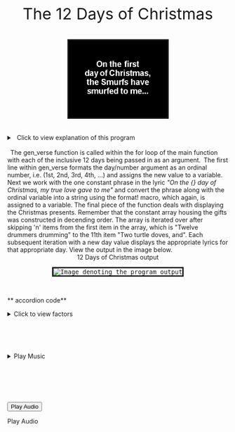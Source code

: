 <p style="text-align: center; font-size: 36px;">The 12 Days of Christmas</p>
<p align="center"> 
        <img src = "images/Twelve_Smurfs_Of_Christmas.gif" alt="Image denoting the 12 Smurfs of Christmas"
          width="225"
          height="175"
          border="3"
        />
</p>
<br>
<details>
  <summary>&ensp;Click to view explanation of this program </summary><p></p>
  
  &ensp;Programatically, The 12 Days of Christmas has been constructed in different languages in multiple ways. Each day begins with the line _"On the {} day of Christmas my true love sent to me:"._&ensp;To handle this, within the for loop of the main function, each of the inclusive 12 days is being passed to the gen_verse function.&ensp;The first line within gen_verse formats the day/number argument as an ordinal number, i.e. (1st, 2nd, 3rd, 4th, ...) and assigns the new value to a variable.&ensp;Next we work with the one constant phrase in the lyric <em>"On the {} day of Christmas, my true love gave to me"</em> and converts this phrase along with the ordinal variable into a string using the format! macro, which again, is assigned to a variable.
  <br> <br>
  <b><li>The constant array listed in descending order.</li></b><br> 
  <b><li>The skip method.</b></li>
</ol>
<p></p></details>
<br>
&ensp;The gen_verse function is called within the for loop of the main function with each of the inclusive 12 days being passed in as an argument.&ensp;The first line within gen_verse formats the day/number argument as an ordinal number, i.e. (1st, 2nd, 3rd, 4th, ...) and assigns the new value to a variable.&ensp;Next we work with the one constant phrase in the lyric <em>"On the {} day of Christmas, my true love gave to me"</em> and convert the phrase along with the ordinal variable into a string using the format! macro, which again, is assigned to a variable. The final piece of the function deals with displaying the Christmas presents.  Remember that the constant array housing the gifts was constructed in decending order.  The array is iterated over after skipping 'n' items from the first item in the array, which is "Twelve drummers drumming" to the 11th item "Two turtle doves, and". Each subsequent iteration with a new day value displays the appropriate lyrics for that appropriate day.  View the output in the image below.
<div align="center">12 Days of Christmas output</div>
<p align="center">
        <kbd><img src = "images/output.gif" alt="Image denoting the program output"
          width="225"
          height="175"
          border="3"
          borderColor="red"
        /></kbd>
</p>
<br>

** accordion code**
<details>
  <summary>Click to view factors </summary><p></p>
<p></p><pre>
  * The constant array listed in descending order.
  * The skip method on Iterator.
  * The inclusive range in the for loop.
  <p></p>
</pre></details>



<br><br><br>

<details>
<summary> Play Music</summary>
<video  width = "300" height = "200" controls autoplay>
         <source src = "https://static.wikia.nocookie.net/smurfsfanon/images/6/68/Smurfs_-_The_Twelve_Smurfs_Of_Christmas.ogg/revision/latest?cb=20131220194922"" type ="video/ogg" />
         <source src = "/html5/foo.mp4" type = "video/mp4" />
         Your browser does not support the <video> element.
      </video>



<div class="mediaContainer" style="width:18px"><audio id="mwe_player_0" controls="autoplay" preload="auto" style="width:180px" class="kskin" data-durationhint="222.41569160998" data-startoffset="0" data-mwtitle="Smurfs_-_The_Twelve_Smurfs_Of_Christmas.ogg" data-mwprovider="local"><source src="https://static.wikia.nocookie.net/smurfsfanon/images/6/68/Smurfs_-_The_Twelve_Smurfs_Of_Christmas.ogg/revision/latest?cb=20131220194922" type="audio/ogg; codecs=&quot;vorbis&quot;" data-title="Original Ogg file (159 kbps)" data-shorttitle="Ogg source" data-width="0" data-height="0" data-bandwidth="158851" /></audio></div>
</summary>
</details>


<br><br><br><br>


<button type="button" onclick="handleBtnClick(event)" onKeyDown="handleBtnKeyDown(event)">
  Play Audio
  <audio id="audio" src="https://soundbible.com/mp3/Tyrannosaurus%20Rex%20Roar-SoundBible.com-807702404.mp3">
  
</audio>
</button>

<span role="button" tabindex="0"
 aria-pressed="true" onclick="handleBtnClick(event)"
 onKeyDown="handleBtnKeyDown(event)">
  Play Audio
</span>

<audio id="audio" src="https://soundbible.com/mp3/Tyrannosaurus%20Rex%20Roar-SoundBible.com-807702404.mp3">
  
</audio>

<br><br>
